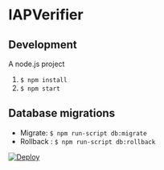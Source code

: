 # IAPVerifier

## Development

A node.js project

1. `$ npm install`
2. `$ npm start`

## Database migrations

* Migrate: `$ npm run-script db:migrate`
* Rollback : `$ npm run-script db:rollback`

[![Deploy](https://www.herokucdn.com/deploy/button.png)](https://heroku.com/deploy)
